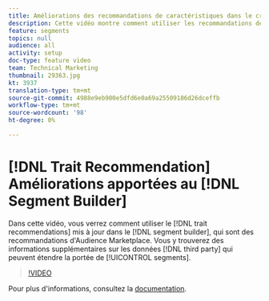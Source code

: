 ```yaml
---
title: Améliorations des recommandations de caractéristiques dans le créateur de segments
description: Cette vidéo montre comment utiliser les recommandations de caractéristiques mises à jour dans le créateur de segments, qui sont des recommandations d’Audience Marketplace. Vous obtiendrez ainsi des informations supplémentaires sur les données tierces qui peuvent étendre la portée de vos segments.
feature: segments
topics: null
audience: all
activity: setup
doc-type: feature video
team: Technical Marketing
thumbnail: 29363.jpg
kt: 3937
translation-type: tm+mt
source-git-commit: 4988e9eb900e5dfd6e0a69a25509186d26dceffb
workflow-type: tm+mt
source-wordcount: '98'
ht-degree: 0%

---
```



# [!DNL Trait Recommendation] Améliorations apportées au  [!DNL Segment Builder]

Dans cette vidéo, vous verrez comment utiliser le [!DNL trait recommendations] mis à jour dans le [!DNL segment builder], qui sont des recommandations d&#39;Audience Marketplace. Vous y trouverez des informations supplémentaires sur les données [!DNL third party] qui peuvent étendre la portée de [!UICONTROL segments].

>[!VIDEO](https://video.tv.adobe.com/v/29363/?quality=12)

Pour plus d&#39;informations, consultez la [documentation](https://docs.adobe.com/help/en/audience-manager/user-guide/features/segments/trait-recommendations.html).
